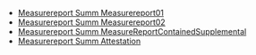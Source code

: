 - [Measurereport Summ Measurereport01](MeasureReport-summ-measurereport01.html)
- [Measurereport Summ Measurereport02](MeasureReport-summ-measurereport02.html)
- [Measurereport Summ MeasureReportContainedSupplemental](MeasureReport-summ-contained-supplemental.html)
- [Measurereport Summ Attestation](MeasureReport-attestation-boolean-example.html)
